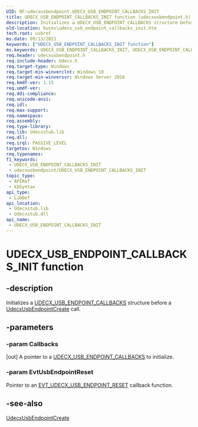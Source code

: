 ```yaml
---
UID: NF:udecxusbendpoint.UDECX_USB_ENDPOINT_CALLBACKS_INIT
title: UDECX_USB_ENDPOINT_CALLBACKS_INIT function (udecxusbendpoint.h)
description: Initializes a UDECX_USB_ENDPOINT_CALLBACKS structure before a UdecxUsbEndpointCreate call.
old-location: buses\udecx_usb_endpoint_callbacks_init.htm
tech.root: usbref
ms.date: 09/13/2021
keywords: ["UDECX_USB_ENDPOINT_CALLBACKS_INIT function"]
ms.keywords: UDECX_USB_ENDPOINT_CALLBACKS_INIT, UDECX_USB_ENDPOINT_CALLBACKS_INIT method [Buses], buses.udecx_usb_endpoint_callbacks_init, udecxusbendpoint/UDECX_USB_ENDPOINT_CALLBACKS_INIT
req.header: udecxusbendpoint.h
req.include-header: Udecx.h
req.target-type: Windows
req.target-min-winverclnt: Windows 10
req.target-min-winversvr: Windows Server 2016
req.kmdf-ver: 1.15
req.umdf-ver: 
req.ddi-compliance: 
req.unicode-ansi: 
req.idl: 
req.max-support: 
req.namespace: 
req.assembly: 
req.type-library: 
req.lib: Udecxstub.lib
req.dll: 
req.irql: PASSIVE_LEVEL
targetos: Windows
req.typenames: 
f1_keywords:
 - UDECX_USB_ENDPOINT_CALLBACKS_INIT
 - udecxusbendpoint/UDECX_USB_ENDPOINT_CALLBACKS_INIT
topic_type:
 - APIRef
 - kbSyntax
api_type:
 - LibDef
api_location:
 - Udecxstub.lib
 - Udecxstub.dll
api_name:
 - UDECX_USB_ENDPOINT_CALLBACKS_INIT
---
```


# UDECX_USB_ENDPOINT_CALLBACKS_INIT function

## -description

Initializes a [UDECX_USB_ENDPOINT_CALLBACKS](./ns-udecxusbendpoint-_udecx_usb_endpoint_callbacks.md) structure before a [UdecxUsbEndpointCreate](./nf-udecxusbendpoint-udecxusbendpointcreate.md) call.

## -parameters

### -param Callbacks

[out]
A pointer to a [UDECX_USB_ENDPOINT_CALLBACKS](./ns-udecxusbendpoint-_udecx_usb_endpoint_callbacks.md) to initialize.

### -param EvtUsbEndpointReset

Pointer to an [EVT_UDECX_USB_ENDPOINT_RESET](nc-udecxusbendpoint-evt_udecx_usb_endpoint_reset.md) callback function.

## -see-also

[UdecxUsbEndpointCreate](./nf-udecxusbendpoint-udecxusbendpointcreate.md)
